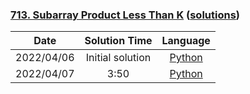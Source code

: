 ### [713. Subarray Product Less Than K](https://leetcode.com/problems/subarray-product-less-than-k/) ([solutions](https://github.com/pete-debiase/Comprog/blob/main/Solutions/713.%20Subarray%20Product%20Less%20Than%20K))

|    Date    |  Solution Time   |                                                                     Language                                                                     |
|:----------:|:----------------:|:------------------------------------------------------------------------------------------------------------------------------------------------:|
| 2022/04/06 | Initial solution |      [Python](https://github.com/pete-debiase/Comprog/blob/main/Solutions/713.%20Subarray%20Product%20Less%20Than%20K/subarray_product.py)       |
| 2022/04/07 |       3:50       | [Python](https://github.com/pete-debiase/Comprog/blob/main/Solutions/713.%20Subarray%20Product%20Less%20Than%20K/subarray_product_2022-04-07.py) |
